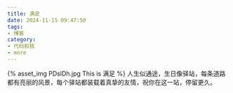 ```yaml
---
title: 满足
date: 2024-11-15 09:47:50
tags:
- 博客
category:
- 代码和我
- more
---
```

{% asset_img PDslDh.jpg This is 满足 %}
人生似通途，生日像驿站，每条道路都有亮丽的风景，每个驿站都装载着真挚的友情，祝你在这一站，停留更久。